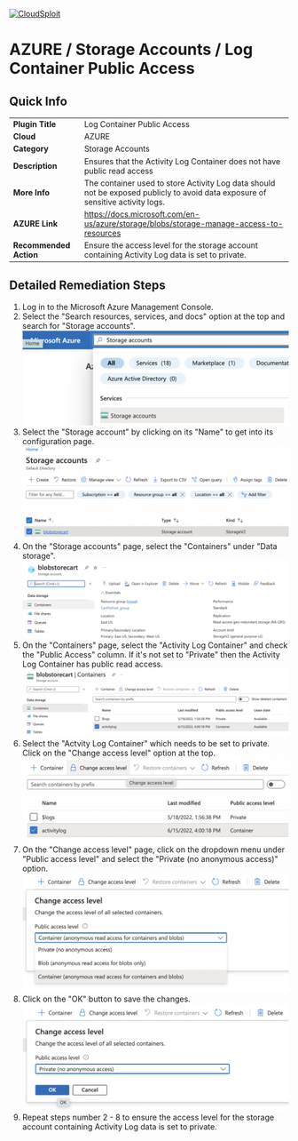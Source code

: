 [![CloudSploit](https://cloudsploit.com/img/logo-new-big-text-100.png "CloudSploit")](https://cloudsploit.com)

# AZURE / Storage Accounts / Log Container Public Access

## Quick Info

| | |
|-|-|
| **Plugin Title** | Log Container Public Access |
| **Cloud** | AZURE |
| **Category** | Storage Accounts |
| **Description** | Ensures that the Activity Log Container does not have public read access |
| **More Info** | The container used to store Activity Log data should not be exposed publicly to avoid data exposure of sensitive activity logs. |
| **AZURE Link** | https://docs.microsoft.com/en-us/azure/storage/blobs/storage-manage-access-to-resources |
| **Recommended Action** | Ensure the access level for the storage account containing Activity Log data is set to private. |

## Detailed Remediation Steps

1. Log in to the Microsoft Azure Management Console.
2. Select the "Search resources, services, and docs" option at the top and search for "Storage accounts". </br> <img src="/resources/azure/storageaccounts/log-container-public-access/step2.png"/>
3. Select the "Storage account" by clicking on its "Name" to get into its configuration page.</br> <img src="/resources/azure/storageaccounts/log-container-public-access/step3.png"/> 
4. On the "Storage accounts" page, select the "Containers" under "Data storage". </br> <img src="/resources/azure/storageaccounts/log-container-public-access/step4.png"/> 
5. On the "Containers" page, select the "Activity Log Container" and check the "Public Access" column. If it's not set to "Private" then the Activity Log Container has public read access.</br> <img src="/resources/azure/storageaccounts/log-container-public-access/step5.png"/> 
6. Select the "Actvity Log Container" which needs to be set to private. Click on the "Change access level" option at the top.</br>  <img src="/resources/azure/storageaccounts/log-container-public-access/step6.png"/> 
7. On the "Change access level" page, click on the dropdown menu under "Public access level" and select the "Private (no anonymous access)" option.</br>  <img src="/resources/azure/storageaccounts/log-container-public-access/step7.png"/> 
8. Click on the "OK" button to save the changes.</br>  <img src="/resources/azure/storageaccounts/log-container-public-access/step8.png"/> 
9. Repeat steps number 2 - 8 to ensure the access level for the storage account containing Activity Log data is set to private.</br>

